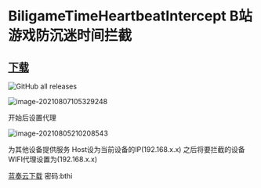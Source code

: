 # BiligameTimeHeartbeatIntercept B站游戏防沉迷时间拦截



## [下载](https://github.com/Enaium/BiligameTimeHeartbeatIntercept/releases)

![GitHub all releases](https://img.shields.io/github/downloads/enaium/BiligameTimeHeartbeatIntercept/total?style=for-the-badge)

![image-20210807105329248](https://gitee.com/Enaium/imgbed/raw/master/image-20210807105329248.png)

开始后设置代理

![image-20210805210208543](https://gitee.com/Enaium/imgbed/raw/master/image-20210805210208543.png)

为其他设备提供服务 Host设为当前设备的IP(192.168.x.x) 之后将要拦截的设备WIFI代理设置为(192.168.x.x) 

[蓝奏云下载](https://enaium.lanzoui.com/b0c3l21te) 密码:bthi

